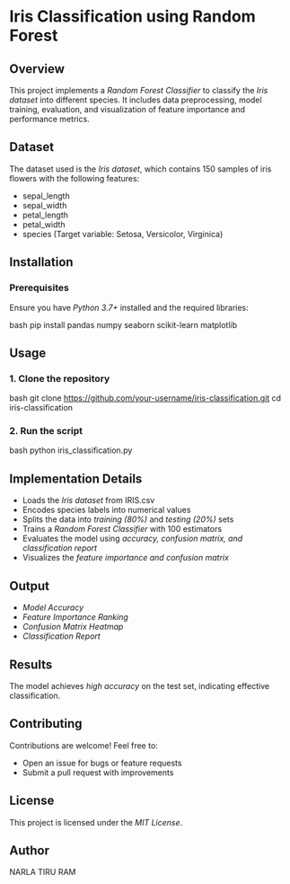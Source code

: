 # Iris Classification using Random Forest

## Overview

This project implements a *Random Forest Classifier* to classify the *Iris dataset* into different species. It includes data preprocessing, model training, evaluation, and visualization of feature importance and performance metrics.

## Dataset

The dataset used is the *Iris dataset*, which contains 150 samples of iris flowers with the following features:

- sepal_length
- sepal_width
- petal_length
- petal_width
- species (Target variable: Setosa, Versicolor, Virginica)

## Installation

### Prerequisites

Ensure you have *Python 3.7+* installed and the required libraries:

bash
pip install pandas numpy seaborn scikit-learn matplotlib


## Usage

### 1. Clone the repository

bash
git clone https://github.com/your-username/iris-classification.git
cd iris-classification


### 2. Run the script

bash
python iris_classification.py


## Implementation Details

- Loads the *Iris dataset* from IRIS.csv
- Encodes species labels into numerical values
- Splits the data into *training (80%)* and *testing (20%)* sets
- Trains a *Random Forest Classifier* with 100 estimators
- Evaluates the model using *accuracy, confusion matrix, and classification report*
- Visualizes the *feature importance and confusion matrix*

## Output

- *Model Accuracy*
- *Feature Importance Ranking*
- *Confusion Matrix Heatmap*
- *Classification Report*

## Results

The model achieves *high accuracy* on the test set, indicating effective classification.

## Contributing

Contributions are welcome! Feel free to:

- Open an issue for bugs or feature requests
- Submit a pull request with improvements

## License

This project is licensed under the *MIT License*.

## Author

NARLA TIRU RAM

